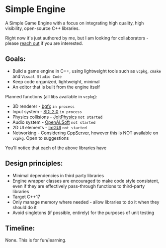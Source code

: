 # Simple Engine

A Simple Game Engine with a focus on integrating high quality, high visibility, open-source C++ libraries.

Right now it's just authored by me, but I am looking for collaborators - please [reach out](https://x.com/_michaeljared) if you are interested.

## Goals:

- Build a game engine in C++, using lightweight tools such as `vcpkg`, `cmake` and `Visual Studio Code`
- Keep code organized, lightweight, minimal
- An editor that is built from the engine itself

Planned functions (all libs available in `vcpkg`):
- 3D renderer - [bgfx](https://github.com/bkaradzic/bgfx) `in process`
- Input system  - [SDL2.0](https://github.com/libsdl-org/SDL/tree/SDL2) `in process`
- Physics collisions - [JoltPhysics](https://github.com/jrouwe/JoltPhysics) `not started`
- Audio system - [OpenALSoft](https://github.com/kcat/openal-soft) `not started`
- 2D UI elements - [ImGUI](https://github.com/ocornut/imgui) `not started`
- Networking - Considering [CppServer](https://github.com/chronoxor/CppServer), however this is NOT available on `vcpkg`. Open to suggestions

You'll notice that each of the above libraries have 

## Design principles:
- Minimal dependencies in third party libraries
- Engine wrapper classes are encouraged to make code style consistent, even if they are effectively pass-through functions to third-party libraries
- Target C++17
- Only manage memory where needed - allow libraries to do it when they should do it
- Avoid singletons (if possible, entirely) for the purposes of unit testing

## Timeline:
None. This is for fun/learning.

